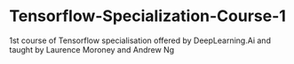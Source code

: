 # Tensorflow-Specialization-Course-1
1st course of Tensorflow specialisation offered by DeepLearning.Ai and taught by Laurence Moroney and Andrew Ng
